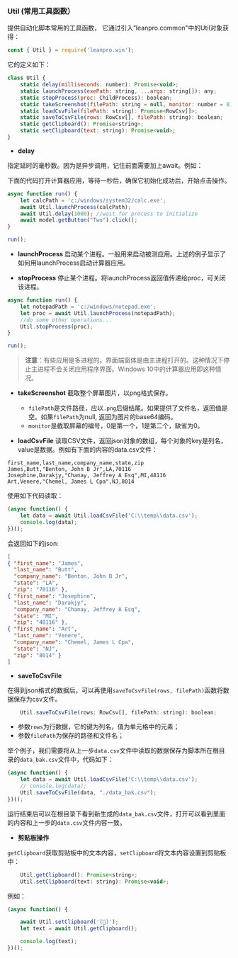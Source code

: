 ### Util (常用工具函数）

提供自动化脚本常用的工具函数， 它通过引入“leanpro.common"中的Util对象获得：

```javascript
const { Util } = require('leanpro.win');
```


它的定义如下：

```javascript
class Util {
    static delay(milliseconds: number): Promise<void>;
    static launchProcess(exePath: string, ...args: string[]): any;
    static stopProcess(proc: ChildProcess): boolean;
    static takeScreenshot(filePath: string = null, monitor: number = 0): string | void;
    static loadCsvFile(filePath: string): Promise<RowCsv[]>;
    static saveToCsvFile(rows: RowCsv[], filePath: string): boolean;
    static getClipboard(): Promise<string>;
    static setClipboard(text: string): Promise<void>;
}
```

* **delay**

指定延时的毫秒数。因为是异步调用，记住前面需要加上await。例如：

下面的代码打开计算器应用，等待一秒后，确保它初始化成功后，开始点击操作。

```javascript
async function run() {
    let calcPath = 'c:/windows/system32/calc.exe';
    await Util.launchProcess(calcPath);
    await Util.delay(1000); //wait for process to initialize
    await model.getButton("Two").click();
}

run();
```

* **launchProcess**
启动某个进程。一般用来启动被测应用。上述的例子显示了如何用launchProcess启动计算器应用。

* **stopProcess**
停止某个进程。将launchProcess返回值传递给proc，可关闭该进程。

```javascript
async function run() {
    let notepadPath = 'c:/windows/notepad.exe';
    let proc = await Util.launchProcess(notepadPath);
    //do some other operations...
    Util.stopProcess(proc);
}

run();
```

> **注意**：有些应用是多进程的。界面端窗体是由主进程打开的。这种情况下停止主进程不会关闭应用程序界面。Windows 10中的计算器应用即这种情况。

* **takeScreenshot**
截取整个屏幕图片，以png格式保存。
  * `filePath`是文件路径，应以`.png`后缀结尾。如果提供了文件名，返回值是空。如果`filePath`为null, 返回为图片的base64编码。
  * `monitor`是截取屏幕的编号，0是第一个，1是第二个，缺省为0。


* **loadCsvFile**
读取CSV文件，返回json对象的数组，每个对象的key是列名，value是数据。例如有下面的内容的data.csv文件：

```
first_name,last_name,company_name,state,zip
James,Butt,"Benton, John B Jr",LA,70116
Josephine,Darakjy,"Chanay, Jeffrey A Esq",MI,48116
Art,Venere,"Chemel, James L Cpa",NJ,8014
```

使用如下代码读取：
```javascript
(async function() {
    let data = await Util.loadCsvFile('C:\\temp\\data.csv');
    console.log(data);
})();
```

会返回如下的json:

```json
[
{ "first_name": "James",
  "last_name": "Butt",
  "company_name": "Benton, John B Jr",
  "state": "LA",
  "zip": "70116" },
{ "first_name": "Josephine",
  "last_name": "Darakjy",
  "company_name": "Chanay, Jeffrey A Esq",
  "state": "MI",
  "zip": "48116" },
{ "first_name": "Art",
  "last_name": "Venere",
  "company_name": "Chemel, James L Cpa",
  "state": "NJ",
  "zip": "8014" } 
]
```

* **saveToCsvFile**  

在得到json格式的数据后，可以再使用`saveToCsvFile(rows, filePath)`函数将数据保存为csv文件。

```javascript
    Util.saveToCsvFile(rows: RowCsv[], filePath: string): boolean;
```

  * 参数`rows`为行数据，它的键为列名，值为单元格中的元素；
  * 参数`filePath`为保存的路径和文件名；  

举个例子，我们需要将从上一步`data.csv`文件中读取的数据保存为脚本所在根目录的`data_bak.csv`文件中，代码如下：

```js
(async function() {
    let data = await Util.loadCsvFile('C:\\temp\\data.csv');
    // console.log(data);
    Util.saveToCsvFile(data, "./data_bak.csv");
})();
```  

运行结束后可以在根目录下看到新生成的`data_bak.csv`文件，打开可以看到里面的内容和上一步的`data.csv`文件内容一致。

* **剪贴板操作**

`getClipboard`获取剪贴板中的文本内容，`setClipboard`将文本内容设置到剪贴板中：

```js
    Util.getClipboard(): Promise<string>;
    Util.setClipboard(text: string): Promise<void>;
```

例如：

```js
(async function() {

    await Util.setClipboard('(🦄)');
    let text = await Util.getClipboard();

    console.log(text);
})();
```